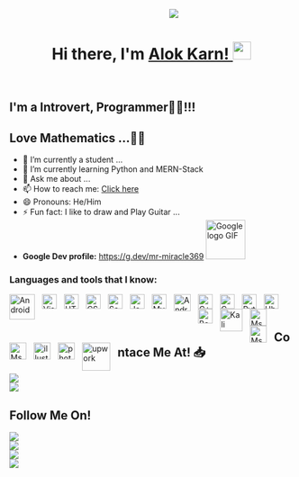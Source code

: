 &nbsp; &nbsp;&nbsp; &nbsp;&nbsp; &nbsp;&nbsp; &nbsp;&nbsp; &nbsp;&nbsp; &nbsp;&nbsp; &nbsp;&nbsp; &nbsp;&nbsp; &nbsp;&nbsp; &nbsp;&nbsp; &nbsp;&nbsp; &nbsp;&nbsp; &nbsp;&nbsp; &nbsp;&nbsp; &nbsp;&nbsp; &nbsp;&nbsp; &nbsp;&nbsp; &nbsp;&nbsp; &nbsp;&nbsp; &nbsp;&nbsp; &nbsp;&nbsp; &nbsp;&nbsp; &nbsp;&nbsp; &nbsp;![](https://komarev.com/ghpvc/?username=alok-karn&label=Views)


<h1 align="center">Hi there, I'm <a href="https://github.com/alok-karn" target="_blank">Alok Karn! </a> <img
src="https://github.com/blackcater/blackcater/raw/main/images/Hi.gif" height="32" /></h1><br />

## I'm a Introvert, Programmer👨‍💻!!!
## Love Mathematics ...🐺🐺



- 🔭 I’m currently a student ...
- 🌱 I’m currently learning Python and MERN-Stack
- 💬 Ask me about ...
- 📫 How to reach me: [Click here](https://www.facebook.com/alok.karn.399/)
- 😄 Pronouns: He/Him
- ⚡ Fun fact: I like to draw and Play Guitar ...
-  <b> Google Dev profile:</b> https://g.dev/mr-miracle369 <img src="https://zellusmarketing.com/wp-content/uploads/2021/02/Google-Gif.gif" alt="Google logo GIF" width="70"/>

<h3 align="left">Languages and tools that I know:</h3>
<p>
<img align="left" alt="Android " width="45px" src="https://static.cdnlogo.com/logos/a/15/android.svg" style="padding-right:10px;" />
<img align="left" alt="Visual Studio Code" width="26px" src="https://cdn.jsdelivr.net/gh/devicons/devicon/icons/vscode/vscode-original.svg" style="padding-right:10px;" />
<img align="left" alt="HTML5" width="26px" src="https://cdn.jsdelivr.net/gh/devicons/devicon/icons/html5/html5-original.svg" style="padding-right:10px;" />
<img align="left" alt="CSS3" width="26px" src="https://cdn.jsdelivr.net/gh/devicons/devicon/icons/css3/css3-original.svg" style="padding-right:10px;" />
<img align="left" alt="Sass" width="26px" src="https://cdn.jsdelivr.net/gh/devicons/devicon/icons/sass/sass-original.svg" style="padding-right:10px;" />
<img align="left" alt="JavaScript" width="26px" src="https://cdn.jsdelivr.net/gh/devicons/devicon/icons/javascript/javascript-original.svg" style="padding-right:10px;" />
<img align="left" alt="MySQL" width="26px" src="https://cdn.jsdelivr.net/gh/devicons/devicon/icons/mysql/mysql-original.svg" style="padding-right:10px;" />
<img align="left" alt="Android-phones " width="30px" src="https://img.icons8.com/cute-clipart/344/android.png" style="padding-right:10px;" />
<img align="left" alt="C++" width="26px" src="https://upload.wikimedia.org/wikipedia/commons/thumb/1/18/ISO_C%2B%2B_Logo.svg/1822px-ISO_C%2B%2B_Logo.svg.png" style="padding-right:10px;" />
<img align="left" alt="C" width="26px" src="https://upload.wikimedia.org/wikipedia/commons/thumb/1/18/C_Programming_Language.svg/695px-C_Programming_Language.svg.png" style="padding-right:10px;" />
<img align="left" alt="Python" width="26px" src="https://upload.wikimedia.org/wikipedia/commons/thumb/c/c3/Python-logo-notext.svg/1024px-Python-logo-notext.svg.png" style="padding-right:10px;" />
<img align="left" alt="Ubuntu " width="26px" src="https://cdn.worldvectorlogo.com/logos/ubuntu-icon.svg" style="padding-right:10px;" />
  <img align="left" alt="Bash " width="26px" src="https://upload.wikimedia.org/wikipedia/commons/thumb/2/20/Bash_Logo_black_and_white_icon_only.svg/512px-Bash_Logo_black_and_white_icon_only.svg.png?20180723054438" style="padding-right:10px;" />
<img align="left" alt="Kali linux" width="40px" src="https://upload.wikimedia.org/wikipedia/commons/thumb/4/4b/Kali_Linux_2.0_wordmark.svg/1280px-Kali_Linux_2.0_wordmark.svg.png" style="padding-right:10px;" />
<img align="left" alt="Ms Word " width="30px" src="https://img.icons8.com/color-glass/344/ms-word.png" style="padding-right:10px;" />
<img align="left" alt="Ms Excell " width="30px" src="https://img.icons8.com/color-glass/344/ms-excel.png" style="padding-right:10px;" />
<img align="left" alt="Ms Powerpoint " width="30px" src="https://img.icons8.com/color-glass/344/ms-powerpoint.png" style="padding-right:10px;" />  
<img align="left" alt="illustrator" width="30px" src="https://img.icons8.com/color/344/adobe-illustrator--v1.png" style="padding-right:10px;" /> 
<img align="left" alt="photoshop" width="30px" src="https://img.icons8.com/fluency/344/adobe-photoshop.png" style="padding-right:10px;" /> 
<img align="left" alt="upwork" width="50px" src="https://upload.wikimedia.org/wikipedia/commons/thumb/d/d2/Upwork-logo.svg/1024px-Upwork-logo.svg.png" style="padding-right:10px;" /> 
 </p>
 
<br />
<br />

<h2>Contace Me At! 📥 </h2>
<a href="https://www.facebook.com/alok.karn.399/" target="blank"><img src = "https://img.shields.io/badge/Messenger-00B2FF?style=for-the-badge&logo=messenger&logoColor=white"></a> <br />
<a href="mailto:alokkyasth@gmail.com" target="blank"><img src="https://img.shields.io/badge/Gmail-D14836?style=for-the-badge&logo=gmail&logoColor=white"></a> <br />

<h2> Follow Me On! </h2>
<a href="https://twitter.com/alok98420" target="blank"><img src="https://img.shields.io/badge/Twitter-1DA1F2?style=for-the-badge&logo=twitter&logoColor=white"></a><br />
<a href="https://www.instagram.com/aaalok_369.exe/" target="blank"><img src="https://img.shields.io/badge/Instagram-E4405F?style=for-the-badge&logo=instagram&logoColor=white"></a><br />
<a href="https://www.snapchat.com/add/alok_karn19" target="blank"><img src="https://img.shields.io/badge/Snapchat-FFFC00?style=for-the-badge&logo=snapchat&logoColor=white"></a><br />
<a href="https://www.linkedin.com/in/alok-karn-8736a221b/" target="blank"><img src="https://img.shields.io/badge/LinkedIn-0077B5?style=for-the-badge&logo=linkedin&logoColor=white"> </a><br />


	
